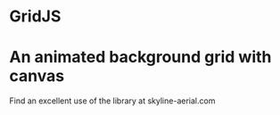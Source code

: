 # GridJS
An animated background grid with canvas
=======
Find an excellent use of the library at skyline-aerial.com
